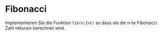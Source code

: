 # Fibonacci
Implementieren Sie die Funktion `fib(n:Int)` so dass sie die n-te Fibonacci Zahl rekursiv berechnet wird.